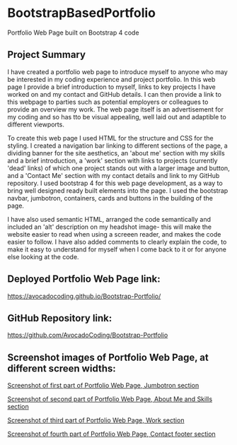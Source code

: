 # BootstrapBasedPortfolio
Portfolio Web Page built on Bootstrap 4 code

## Project Summary
I have created a portfolio web page to introduce myself to anyone who may be interested in my coding experience and project portfolio. In this web page I provide a brief introduction to myself, links to key projects I have worked on and my contact and GitHub details. I can then provide a link to this webpage to parties such as potential employers or colleagues to provide an overview my work. The web page itself is an advertisement for my coding and so has tto be visual appealing, well laid out and adaptible to different viewports.

To create this web page I used HTML for the structure and CSS for the styling. I created a navigation bar linking to different sections of the page, a dividing banner for the site aesthetics, an 'about me' section with my skills and a brief introduction, a 'work' section with links to projects (currently 'dead' links) of which one project stands out with a larger image and button, and a 'Contact Me' section with my contact details and link to my GitHub repository. I used bootstrap 4 for this web page development, as a way to bring well designed ready built elements into the page. I used the bootstrap navbar, jumbotron, containers, cards and buttons in the building of the page. 

I have also used semantic HTML, arranged the code semantically and included an 'alt' description on my headshot image- this will make the website easier to read when using a screeen reader, and makes the code easier to follow. I have also added comments to clearly explain the code, to make it easy to understand for myself when I come back to it or for anyone else looking at the code.

## Deployed Portfolio Web Page link: 

https://avocadocoding.github.io/Bootstrap-Portfolio/

## GitHub Repository link: 

https://github.com/AvocadoCoding/Bootstrap-Portfolio


## Screenshot images of Portfolio Web Page, at different screen widths:

[Screenshot of first part of Portfolio Web Page, Jumbotron section](./Images/FirstPartofWebpage-Jumbotron.png)

[Screenshot of second part of Portfolio Web Page, About Me and Skills section](./Images/SecondPartofWebpage-AboutMe.png)

[Screenshot of third part of Portfolio Web Page, Work section](./Images/FourthPartofWebpage-ContactSectionFooter.png)

[Screenshot of fourth part of Portfolio Web Page, Contact footer section](./Images/FourthPartofWebpage-ContactSectionFooter.png)

